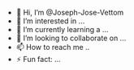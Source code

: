- 👋 Hi, I’m @Joseph-Jose-Vettom 
- 👀 I’m interested in ...
- 🌱 I’m currently learning a ...
- 💞️ I’m looking to collaborate on ...
- 📫 How to reach me ..
- ⚡ Fun fact: ...

<!---
Joseph-Jose-Vettom/Joseph-Jose-Vettom is a ✨ special ✨ repository because its `README.md` (this file) appears on your GitHub profile.
You can click the Preview link to take a look at your changes.
--->
